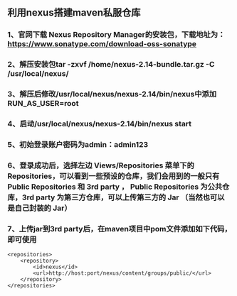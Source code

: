 ## 利用nexus搭建maven私服仓库
### 1、官网下载 Nexus Repository Manager的安装包，下载地址为：https://www.sonatype.com/download-oss-sonatype
### 2、解压安装包tar -zxvf /home/nexus-2.14-bundle.tar.gz -C /usr/local/nexus/
### 3、解压后修改/usr/local/nexus/nexus-2.14/bin/nexus中添加RUN_AS_USER=root
### 4、启动/usr/local/nexus/nexus-2.14/bin/nexus start
### 5、初始登录账户密码为admin：admin123
### 6、登录成功后，选择左边 Views/Repositories 菜单下的 Repositories，可以看到一些预设的仓库，我们会用到的一般只有 Public Repositories 和 3rd party ， Public Repositories 为公共仓库，3rd party 为第三方仓库，可以上传第三方的 Jar （当然也可以是自己封装的 Jar）
### 7、上传jar到3rd party后，在maven项目中pom文件添加如下代码，即可使用
	<repositories>
        <repository>
            <id>nexus</id>
            <url>http://host:port/nexus/content/groups/public/</url>
        </repository>
    </repositories>